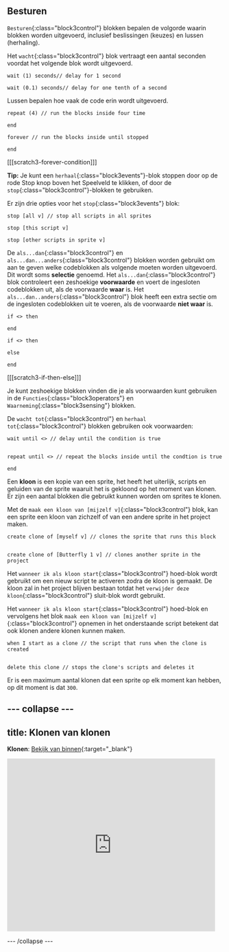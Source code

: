 ## Besturen

`Besturen`{:class="block3control"} blokken bepalen de volgorde waarin blokken worden uitgevoerd, inclusief beslissingen (keuzes) en lussen (herhaling).


Het `wacht`{:class="block3control"} blok vertraagt een aantal seconden voordat het volgende blok wordt uitgevoerd.

```blocks3
wait (1) seconds// delay for 1 second

wait (0.1) seconds// delay for one tenth of a second
```

Lussen bepalen hoe vaak de code erin wordt uitgevoerd.

```blocks3
repeat (4) // run the blocks inside four time

end
```

```blocks3
forever // run the blocks inside until stopped

end
```

[[[scratch3-forever-condition]]]

**Tip:** Je kunt een `herhaal`{:class="block3events"}-blok stoppen door op de rode Stop knop boven het Speelveld te klikken, of door de `stop`{:class="block3control"}-blokken te gebruiken.

Er zijn drie opties voor het `stop`{:class="block3events"} blok:

```blocks3
stop [all v] // stop all scripts in all sprites

stop [this script v]

stop [other scripts in sprite v]
```

De `als...dan`{:class="block3control"} en `als...dan...anders`{:class="block3control"} blokken worden gebruikt om aan te geven welke codeblokken als volgende moeten worden uitgevoerd. Dit wordt soms **selectie** genoemd. Het `als...dan`{:class="block3control"} blok controleert een zeshoekige **voorwaarde** en voert de ingesloten codeblokken uit, als de voorwaarde **waar** is. Het `als...dan..anders`{:class="block3control"} blok heeft een extra sectie om de ingesloten codeblokken uit te voeren, als de voorwaarde **niet waar** is.

```blocks3
if <> then

end

if <> then

else

end
```

[[[scratch3-if-then-else]]]

Je kunt zeshoekige blokken vinden die je als voorwaarden kunt gebruiken in de `Functies`{:class="block3operators"} en `Waarneming`{:class="block3sensing"} blokken.

De `wacht tot`{:class="block3control"} en `herhaal tot`{:class="block3control"} blokken gebruiken ook voorwaarden:

```blocks3
wait until <> // delay until the condition is true


repeat until <> // repeat the blocks inside until the condtion is true

end
```

Een **kloon** is een kopie van een sprite, het heeft het uiterlijk, scripts en geluiden van de sprite waaruit het is gekloond op het moment van klonen. Er zijn een aantal blokken die gebruikt kunnen worden om sprites te klonen.

Met de `maak een kloon van [mijzelf v]`{:class="block3control"} blok, kan een sprite een kloon van zichzelf of van een andere sprite in het project maken.

```blocks3
create clone of [myself v] // clones the sprite that runs this block


create clone of [Butterfly 1 v] // clones another sprite in the project
```

Het `wanneer ik als kloon start`{:class="block3control"} hoed-blok wordt gebruikt om een nieuw script te activeren zodra de kloon is gemaakt. De kloon zal in het project blijven bestaan totdat het `verwijder deze kloon`{:class="block3control"} sluit-blok wordt gebruikt.

Het `wanneer ik als kloon start`{:class="block3control"} hoed-blok en vervolgens het blok `maak een kloon van [mijzelf v]`{:class="block3control"} opnemen in het onderstaande script betekent dat ook klonen andere klonen kunnen maken.

```blocks3
when I start as a clone // the script that runs when the clone is created


delete this clone // stops the clone's scripts and deletes it
```

Er is een maximum aantal klonen dat een sprite op elk moment kan hebben, op dit moment is dat `300`.

--- collapse ---
---
title: Klonen van klonen
---

**Klonen**: [Bekijk van binnen](https://scratch.mit.edu/projects/567544298/editor){:target="_blank"}

<div class="scratch-preview">
  <iframe src="https://scratch.mit.edu/projects/567544298/embed" allowtransparency="true" width="485" height="402" frameborder="0" scrolling="no" allowfullscreen></iframe>
</div>

--- /collapse ---

